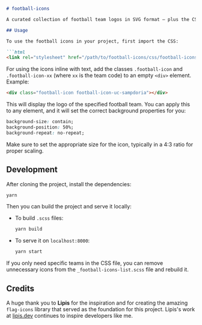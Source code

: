 ```markdown
# football-icons

A curated collection of football team logos in SVG format — plus the CSS for easier integration into your web pages. See the demo for examples.

## Usage

To use the football icons in your project, first import the CSS:

```html
<link rel="stylesheet" href="/path/to/football-icons/css/football-icons.min.css" />
```

For using the icons inline with text, add the classes `.football-icon` and `.football-icon-xx` (where `xx` is the team code) to an empty `<div>` element. Example:

```html
<div class="football-icon football-icon-uc-sampdoria"></div>
```

This will display the logo of the specified football team. You can apply this to any element, and it will set the correct background properties for you:

```css
background-size: contain;
background-position: 50%;
background-repeat: no-repeat;
```

Make sure to set the appropriate size for the icon, typically in a 4:3 ratio for proper scaling.

## Development

After cloning the project, install the dependencies:

```bash
yarn
```

Then you can build the project and serve it locally:

- To build `.scss` files:

  ```bash
  yarn build
  ```

- To serve it on `localhost:8000`:

  ```bash
  yarn start
  ```

If you only need specific teams in the CSS file, you can remove unnecessary icons from the `_football-icons-list.scss` file and rebuild it.

## Credits

A huge thank you to **Lipis** for the inspiration and for creating the amazing `flag-icons` library that served as the foundation for this project. Lipis's work at [lipis.dev](https://lipis.dev) continues to inspire developers like me.

```
